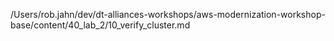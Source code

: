 /Users/rob.jahn/dev/dt-alliances-workshops/aws-modernization-workshop-base/content/40_lab_2/10_verify_cluster.md